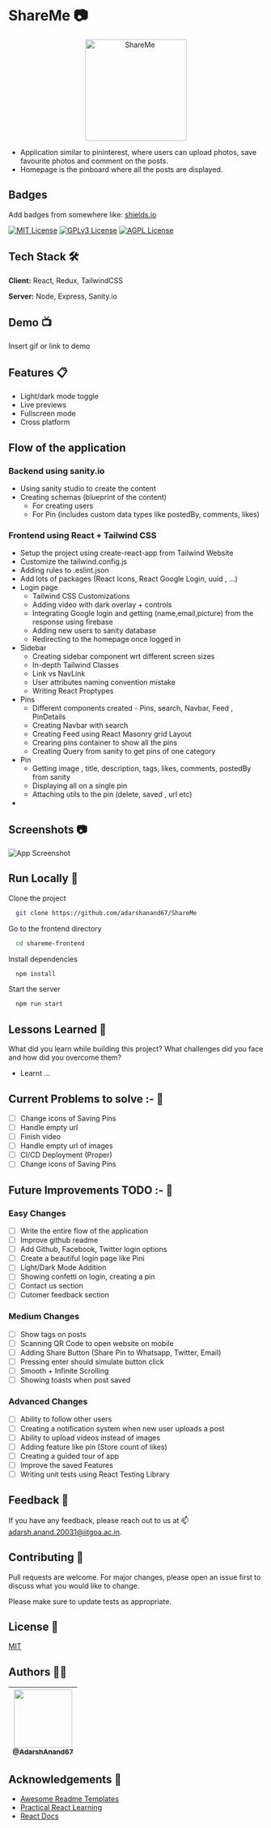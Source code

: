 # ShareMe 📷

<div class="container" align="center">
  <img
    src="./shareme-frontend/build/favicon.png"
    alt="ShareMe"
    width="200"
    height="200"
  />
</div>

- Application similar to pininterest, where users can upload photos, save favourite photos and comment on the posts.
- Homepage is the pinboard where all the posts are displayed.

## Badges

Add badges from somewhere like: [shields.io](https://shields.io/)

[![MIT License](https://img.shields.io/badge/License-MIT-green.svg)](https://choosealicense.com/licenses/mit/)
[![GPLv3 License](https://img.shields.io/badge/License-GPL%20v3-yellow.svg)](https://opensource.org/licenses/)
[![AGPL License](https://img.shields.io/badge/license-AGPL-blue.svg)](http://www.gnu.org/licenses/agpl-3.0)

## Tech Stack 🛠

**Client:** React, Redux, TailwindCSS

**Server:** Node, Express, Sanity.io

## Demo 📺

Insert gif or link to demo

## Features 📋

- Light/dark mode toggle
- Live previews
- Fullscreen mode
- Cross platform

## Flow of the application

### Backend using sanity.io

- Using sanity studio to create the content
- Creating schemas (blueprint of the content)
  - For creating users
  - For Pin (includes custom data types like postedBy, comments, likes)

### Frontend using React + Tailwind CSS

- Setup the project using create-react-app from Tailwind Website
- Customize the tailwind.config.js
- Adding rules to .eslint.json
- Add lots of packages (React Icons, React Google Login, uuid , ...)
- Login page
  - Tailwind CSS Customizations
  - Adding video with dark overlay + controls
  - Integrating Google login and getting (name,email,picture) from the response using firebase
  - Adding new users to sanity database
  - Redirecting to the homepage once logged in
- Sidebar
  - Creating sidebar component wrt different screen sizes
  - In-depth Tailwind Classes
  - Link vs NavLink
  - User attributes naming convention mistake
  - Writing React Proptypes
- Pins
  - Different components created - Pins, search, Navbar, Feed , PinDetails
  - Creating Navbar with search
  - Creating Feed using React Masonry grid Layout
  - Crearing pins container to show all the pins
  - Creating Query from sanity to get pins of one category
- Pin
  - Getting image , title, description, tags, likes, comments, postedBy from sanity
  - Displaying all on a single pin
  - Attaching utils to the pin (delete, saved , url etc)
-

## Screenshots 📷

![App Screenshot](https://via.placeholder.com/468x300?text=App+Screenshot+Here)

## Run Locally 🚀

Clone the project

```bash
  git clone https://github.com/adarshanand67/ShareMe
```

Go to the frontend directory

```bash
  cd shareme-frontend
```

Install dependencies

```bash
  npm install
```

Start the server

```bash
  npm run start
```

## Lessons Learned 📝

What did you learn while building this project? What challenges did you face and how did you overcome them?

- Learnt ...

## Current Problems to solve :- 🔧

- [ ] Change icons of Saving Pins
- [ ] Handle empty url
- [ ] Finish video
- [ ] Handle empty url of images
- [ ] CI/CD Deployment (Proper)
- [ ] Change icons of Saving Pins

## Future Improvements TODO :- 🔧

### Easy Changes

- [ ] Write the entire flow of the application
- [ ] Improve github readme
- [ ] Add Github, Facebook, Twitter login options
- [ ] Create a beautiful login page like Pini
- [ ] Light/Dark Mode Addition
- [ ] Showing confetti on login, creating a pin
- [ ] Contact us section
- [ ] Cutomer feedback section

### Medium Changes

- [ ] Show tags on posts
- [ ] Scanning QR Code to open website on mobile
- [ ] Adding Share Button (Share Pin to Whatsapp, Twitter, Email)
- [ ] Pressing enter should simulate button click
- [ ] Smooth + Infinite Scrolling
- [ ] Showing toasts when post saved

### Advanced Changes

- [ ] Ability to follow other users
- [ ] Creating a notification system when new user uploads a post
- [ ] Ability to upload videos instead of images
- [ ] Adding feature like pin (Store count of likes)
- [ ] Creating a guided tour of app
- [ ] Improve the saved Features
- [ ] Writing unit tests using React Testing Library

## Feedback 📝

If you have any feedback, please reach out to us at 📫 adarsh.anand.20031@iitgoa.ac.in.

## Contributing 🤝

Pull requests are welcome. For major changes, please open an issue first to discuss what you would like to change.

Please make sure to update tests as appropriate.

## License 📜

[MIT](https://choosealicense.com/licenses/mit/)

## Authors 👨‍💻

| [<img src="https://github.com/AdarshAnand67.png?size=115" width=115><br><sub>@AdarshAnand67</sub>](https://github.com/AdarshAnand67) |
| :----------------------------------------------------------------------------------------------------------------------------------: |

## Acknowledgements 🙏

- [Awesome Readme Templates](https://awesomeopensource.com/project/elangosundar/awesome-README-templates)
- [Practical React Learning](https://www.youtube.com/watch?v=XxXyfkrP298)
- [React Docs](https://reactjs.org/docs/getting-started.html)
